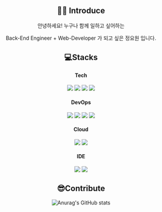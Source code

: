 <div align="center">
  
<h2> 🙋‍♂️ Introduce </h2>
  <p> 안녕하세요! 누구나 함께 일하고 싶어하는 </p>
  <p> Back-End Engineer + Web-Developer 가 되고 싶은 정요원 입니다. </p>

<h2> 💻Stacks </h2>
  
#### Tech
<img src="https://img.shields.io/badge/Java-007396?style=flat-square&logo=Java&logoColor=#007396"/>
<img src="https://img.shields.io/badge/Spring_Boot-6DB33F?style=flat-square&logo=spring-boot&logoColor=white"/> 
<img src="https://img.shields.io/badge/MySQL-005C84?style=flat-square&logo=mysql&logoColor=white"/> 
<img src="https://img.shields.io/badge/Redis-%23DD0031.svg?&style=flat-square&logo=redis&logoColor=white"/>

#### DevOps
<img src="https://img.shields.io/badge/Linux-FCC624?style=flat-square&logo=linux&logoColor=black"/>
<img src="https://img.shields.io/badge/Docker-2CA5E0?style=flat-square&logo=docker&logoColor=white"/>
<img src="https://img.shields.io/badge/kubernetes-326ce5.svg?&style=flat-square&logo=kubernetes&logoColor=white"/>
<img src="https://img.shields.io/badge/Jenkins-D24939?style=flat-square&logo=Jenkins&logoColor=white"/>

#### Cloud   
<img src="https://img.shields.io/badge/Amazon_AWS-FF9900?style=flat-square&logo=amazonaws&logoColor=white"/>
<img src="https://img.shields.io/badge/Kakao_i_Cloud-FFCD00?style=flat-square&logo=Kakao&logoColor=black"/>

#### IDE  
<img src="https://img.shields.io/badge/IntelliJ_IDEA-000000.svg?style=flat-square&logo=intellij-idea&logoColor=white"/>
<img src="https://img.shields.io/badge/Visual_Studio_Code-0078D4?style=flat-square&logo=visual%20studio%20code&logoColor=white"/>

<h2> 😎Contribute </h2>
  
![Anurag's GitHub stats](https://github-readme-stats.vercel.app/api?username=agent-jeong&show_icons=true&theme=radical)

</div>
